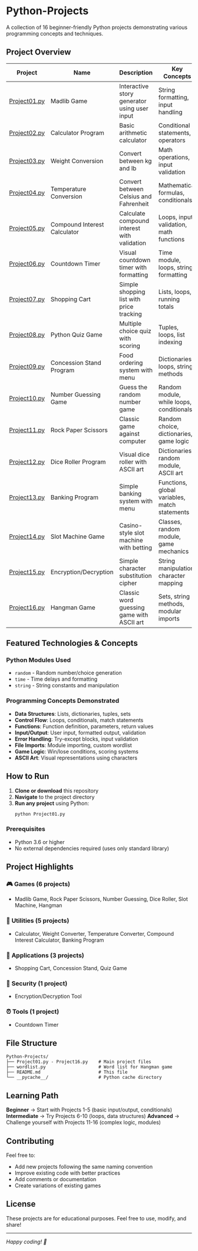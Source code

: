 # Python-Projects

A collection of 16 beginner-friendly Python projects demonstrating various programming concepts and techniques.

## Project Overview

| Project | Name | Description | Key Concepts |
|---------|------|-------------|--------------|
| [Project01.py](Project01.py) | Madlib Game | Interactive story generator using user input | String formatting, input handling |
| [Project02.py](Project02.py) | Calculator Program | Basic arithmetic calculator | Conditional statements, operators |
| [Project03.py](Project03.py) | Weight Conversion | Convert between kg and lb | Math operations, input validation |
| [Project04.py](Project04.py) | Temperature Conversion | Convert between Celsius and Fahrenheit | Mathematical formulas, conditionals |
| [Project05.py](Project05.py) | Compound Interest Calculator | Calculate compound interest with validation | Loops, input validation, math functions |
| [Project06.py](Project06.py) | Countdown Timer | Visual countdown timer with formatting | Time module, loops, string formatting |
| [Project07.py](Project07.py) | Shopping Cart | Simple shopping list with price tracking | Lists, loops, running totals |
| [Project08.py](Project08.py) | Python Quiz Game | Multiple choice quiz with scoring | Tuples, loops, list indexing |
| [Project09.py](Project09.py) | Concession Stand Program | Food ordering system with menu | Dictionaries, loops, string methods |
| [Project10.py](Project10.py) | Number Guessing Game | Guess the random number game | Random module, while loops, conditionals |
| [Project11.py](Project11.py) | Rock Paper Scissors | Classic game against computer | Random choice, dictionaries, game logic |
| [Project12.py](Project12.py) | Dice Roller Program | Visual dice roller with ASCII art | Dictionaries, random module, ASCII art |
| [Project13.py](Project13.py) | Banking Program | Simple banking system with menu | Functions, global variables, match statements |
| [Project14.py](Project14.py) | Slot Machine Game | Casino-style slot machine with betting | Classes, random module, game mechanics |
| [Project15.py](Project15.py) | Encryption/Decryption | Simple character substitution cipher | String manipulation, character mapping |
| [Project16.py](Project16.py) | Hangman Game | Classic word guessing game with ASCII art | Sets, string methods, modular imports |

## Featured Technologies & Concepts

### Python Modules Used
- `random` - Random number/choice generation
- `time` - Time delays and formatting
- `string` - String constants and manipulation

### Programming Concepts Demonstrated
- **Data Structures**: Lists, dictionaries, tuples, sets
- **Control Flow**: Loops, conditionals, match statements
- **Functions**: Function definition, parameters, return values
- **Input/Output**: User input, formatted output, validation
- **Error Handling**: Try-except blocks, input validation
- **File Imports**: Module importing, custom wordlist
- **Game Logic**: Win/lose conditions, scoring systems
- **ASCII Art**: Visual representations using characters

## How to Run

1. **Clone or download** this repository
2. **Navigate** to the project directory
3. **Run any project** using Python:
   ```bash
   python Project01.py
   ```

### Prerequisites
- Python 3.6 or higher
- No external dependencies required (uses only standard library)

## Project Highlights

### 🎮 **Games** (6 projects)
- Madlib Game, Rock Paper Scissors, Number Guessing, Dice Roller, Slot Machine, Hangman

### 🧮 **Utilities** (5 projects)
- Calculator, Weight Converter, Temperature Converter, Compound Interest Calculator, Banking Program

### 🛒 **Applications** (3 projects)
- Shopping Cart, Concession Stand, Quiz Game

### 🔐 **Security** (1 project)
- Encryption/Decryption Tool

### ⏰ **Tools** (1 project)
- Countdown Timer

## File Structure
```
Python-Projects/
├── Project01.py - Project16.py    # Main project files
├── wordlist.py                    # Word list for Hangman game
├── README.md                      # This file
└── __pycache__/                   # Python cache directory
```

## Learning Path

**Beginner** → Start with Projects 1-5 (basic input/output, conditionals)
**Intermediate** → Try Projects 6-10 (loops, data structures)
**Advanced** → Challenge yourself with Projects 11-16 (complex logic, modules)

## Contributing

Feel free to:
- Add new projects following the same naming convention
- Improve existing code with better practices
- Add comments or documentation
- Create variations of existing games

## License

These projects are for educational purposes. Feel free to use, modify, and share!

---

*Happy coding! 🐍*
